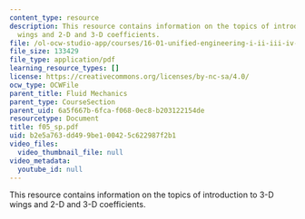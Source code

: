 ```yaml
---
content_type: resource
description: This resource contains information on the topics of introduction to 3-D
  wings and 2-D and 3-D coefficients.
file: /ol-ocw-studio-app/courses/16-01-unified-engineering-i-ii-iii-iv-fall-2005-spring-2006/b2e5a763dd499be100425c622987f2b1_f05_sp.pdf
file_size: 133429
file_type: application/pdf
learning_resource_types: []
license: https://creativecommons.org/licenses/by-nc-sa/4.0/
ocw_type: OCWFile
parent_title: Fluid Mechanics
parent_type: CourseSection
parent_uid: 6a5f667b-6fca-f068-0ec8-b203122154de
resourcetype: Document
title: f05_sp.pdf
uid: b2e5a763-dd49-9be1-0042-5c622987f2b1
video_files:
  video_thumbnail_file: null
video_metadata:
  youtube_id: null
---
```

This resource contains information on the topics of introduction to 3-D wings and 2-D and 3-D coefficients.